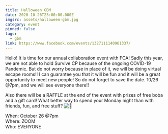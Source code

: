 ```yaml
---
title: Halloween GBM
date: 2020-10-26T23:00:00.000Z
imgsrc: assets/halloween-gbm.jpg
category: event
pinned: false
tags:
  - gbm
link: https://www.facebook.com/events/1327111140961337/
---
```

<!--StartFragment-->

Hello! It is time for our annual collaboration event with FCA! Sadly this year, we are not able to hold Survive CP because of the ongoing COVID-19 Pandemic. But do not worry because in place of it, we will be doing virtual escape rooms!! I can guarantee you that it will be fun and it will be a great opportunity to meet new people! So do not forget to save the date. 10/26 @7pm, and we will see everyone there!!

Also there will be a RAFFLE at the end of the event with prizes of free boba and a gift card! What better way to spend your Monday night than with friends, fun, and free stuff? ![🤩](https://static.xx.fbcdn.net/images/emoji.php/v9/t58/1/16/1f929.png)

When: October 26 @7pm\
Where: ZOOM\
Who: EVERYONE

<!--EndFragment-->